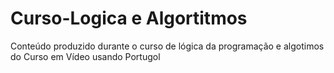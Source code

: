 # Curso-Logica e Algortitmos
 Conteúdo produzido durante o curso de lógica da programação e algotimos do Curso em Vídeo usando Portugol
